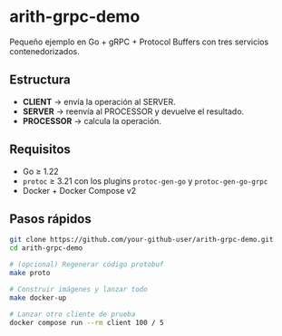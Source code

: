 # arith-grpc-demo

Pequeño ejemplo en Go + gRPC + Protocol Buffers con tres servicios contenedorizados.

## Estructura

* **CLIENT** → envía la operación al SERVER.
* **SERVER** → reenvía al PROCESSOR y devuelve el resultado.
* **PROCESSOR** → calcula la operación.

## Requisitos

* Go ≥ 1.22  
* `protoc` ≥ 3.21 con los plugins `protoc-gen-go` y `protoc-gen-go-grpc`  
* Docker + Docker Compose v2

## Pasos rápidos

```bash
git clone https://github.com/your-github-user/arith-grpc-demo.git
cd arith-grpc-demo

# (opcional) Regenerar código protobuf
make proto

# Construir imágenes y lanzar todo
make docker-up

# Lanzar otro cliente de prueba
docker compose run --rm client 100 / 5
